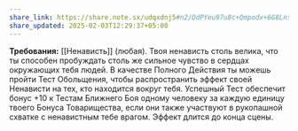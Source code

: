```yaml
---
share_link: https://share.note.sx/udqxdnj5#n2/DdPYeu97u8c+Qmpodx+6G8LnsMeN36apsw7V0JHs
share_updated: 2025-02-03T12:29:37+05:00
---
```

**Требования:** [[Ненависть]] (любая).
Твоя ненависть столь велика, что ты способен пробуждать столь же сильное чувство в сердцах окружающих тебя людей. В качестве Полного Действия ты можешь пройти Тест Обольщения, чтобы распространить эффект своей Ненависти на тех, кто находится вокруг тебя. Успешный Тест обеспечит бонус +10 к Тестам Ближнего Боя одному человеку за каждую единицу твоего Бонуса Товарищества, если они также участвуют в рукопашной схватке с ненавистным тебе врагом. Эффект длится до конца сцены.